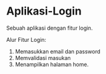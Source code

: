# Aplikasi-Login
Sebuah aplikasi dengan fitur login.

Alur Fitur Login:
1. Memasukkan email dan password
2. Memvalidasi masukan
3. Menampilkan halaman home.
